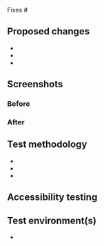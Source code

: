 <!-- Please read CONTRIBUTING.md before submitting a pull request -->

Fixes #


## Proposed changes

- 
- 
- 


## Screenshots <!-- Remove this section if PR does not change UI -->

### Before

<!-- TODO -->

### After

<!-- TODO -->


## Test methodology <!-- How did you ensure quality? -->

- 
- 
- 

## Accessibility testing  <!-- Remove this section if PR does not change UI -->

<!--
Microsoft prioritizes making our products accessible. WinForms has a key role in allowing developers to create accessible apps. When submitting a change which impacts UI in any way, including adding new UI or modifying existing controls the developer needs to run the [Accessibility Insights](https://accessibilityinsights.io/) tool and verify that there are no changes or regressions. The developer should run the [Fast Pass](https://accessibilityinsights.io/docs/en/web/getstarted/fastpass) over the impacted control(s) and provide a snapshot of the passing results along with before/after snapshots of the UI.
  -->


 

## Test environment(s) <!-- Remove any that don't apply -->

- <!-- use `dotnet --info` -->


<!-- Mention language, UI scaling, or anything else that might be relevant -->
